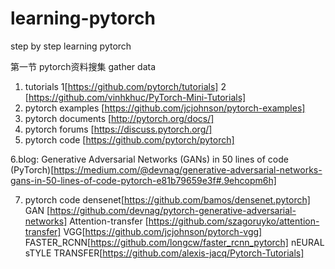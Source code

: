 # learning-pytorch
step by step learning pytorch 

第一节 pytorch资料搜集  gather data 

1. tutorials   1[https://github.com/pytorch/tutorials]  2 [https://github.com/vinhkhuc/PyTorch-Mini-Tutorials]
2. pytorch examples  [https://github.com/jcjohnson/pytorch-examples]
3. pytorch documents  [http://pytorch.org/docs/]
4. pytorch forums [https://discuss.pytorch.org/]
5. pytorch code  [https://github.com/pytorch/pytorch]

6.blog: Generative Adversarial Networks (GANs) in 50 lines of code (PyTorch)[https://medium.com/@devnag/generative-adversarial-networks-gans-in-50-lines-of-code-pytorch-e81b79659e3f#.9ehcopm6h]

7. pytorch code
   densenet[https://github.com/bamos/densenet.pytorch]
   GAN [https://github.com/devnag/pytorch-generative-adversarial-networks]
   Attention-transfer [https://github.com/szagoruyko/attention-transfer]
   VGG[https://github.com/jcjohnson/pytorch-vgg]
   FASTER_RCNN[https://github.com/longcw/faster_rcnn_pytorch]
   nEURAL sTYLE TRANSFER[https://github.com/alexis-jacq/Pytorch-Tutorials]
   
   



   
